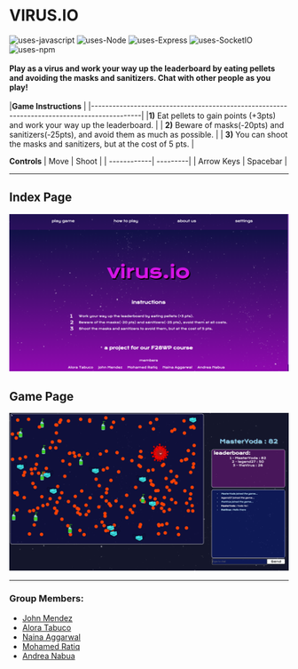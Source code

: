 # VIRUS.IO

![uses-javascript](https://badgen.net/badge/Uses/Javascript/f0db4f)
![uses-Node](https://badgen.net/badge/Uses/NodeJS/80bd01)
![uses-Express](https://badgen.net/badge/Uses/ExpressJS/f0db4f)
![uses-SocketIO](https://badgen.net/badge/Uses/Socket.IO/323fcb)
![uses-npm](https://badgen.net/badge/Uses/npm/e32e37)
</br>
</br>
**Play as a virus and work your way up the leaderboard by eating pellets and avoiding the masks and sanitizers. Chat with other people as you play!**
</br>
</br>
|**Game Instructions**                                                                       |
|--------------------------------------------------------------------------------------------|
|**1)** Eat pellets to gain points (+3pts) and work your way up the leaderboard.             |
| **2)** Beware of masks(-20pts) and sanitizers(-25pts), and avoid them as much as possible. |
| **3)** You can shoot the masks and sanitizers, but at the cost of 5 pts.                   |

**Controls**
| Move        | Shoot    |
| ------------| ---------|
| Arrow Keys  | Spacebar |  

---
## Index Page
![](mockup/updatedIndex.png)
## Game Page
![](mockup/gamePage-2.png)

---

### Group Members:
* [John Mendez](https://github.com/johnmendez2)
* [Alora Tabuco](https://github.com/AloraTab)
* [Naina Aggarwal](https://github.com/na2004)
* [Mohamed Ratiq](https://github.com/mrt2000HW)
* [Andrea Nabua](https://github.com/AndreaNabua)
